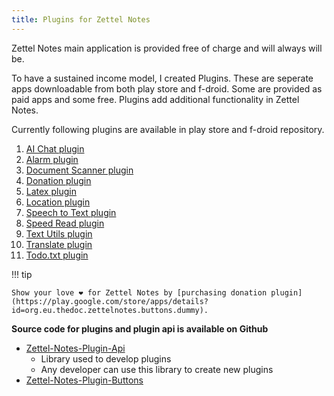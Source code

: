 ```yaml
---
title: Plugins for Zettel Notes
---
```


Zettel Notes main application is provided free of charge and will always will be.

To have a sustained income model, I created Plugins. These are seperate apps downloadable from both play store and f-droid. Some are provided as paid apps and some free. Plugins add additional functionality in Zettel Notes. 

Currently following plugins are available in play store and f-droid repository.

1. [AI Chat plugin](./chat-ai-plugin.md)
2. [Alarm plugin](./alarm-plugin.md)
3. [Document Scanner plugin](./doc-scanner-plugin.md)
4. [Donation plugin](./donation-plugin.md)
5. [Latex plugin](./latex-plugin.md)
6. [Location plugin](./location-plugin.md)
7. [Speech to Text plugin](./speech-to-text-plugin.md)
8. [Speed Read plugin](./speed-read-plugin.md)
9. [Text Utils plugin](./text-utils.md)
10. [Translate plugin](./translate-plugin.md)
11. [Todo.txt plugin](./todo-txt-plugin.md)

!!! tip

    Show your love ❤️ for Zettel Notes by [purchasing donation plugin](https://play.google.com/store/apps/details?id=org.eu.thedoc.zettelnotes.buttons.dummy).

**Source code for plugins and plugin api is available on Github**

- [Zettel-Notes-Plugin-Api <i class='fa fa-github'></i>](https://github.com/damionx7/Zettel-Notes-Plugin-Api)
    - Library used to develop plugins
    - Any developer can use this library to create new plugins
- [Zettel-Notes-Plugin-Buttons <i class='fa fa-github'></i>](https://github.com/damionx7/Zettel-Notes-Plugin-Buttons/)
